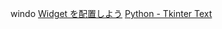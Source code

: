 windo
[Widget を配置しよう](https://www.shido.info/py/tkinter2.html)
[Python - Tkinter Text](https://www.tutorialspoint.com/python/tk_text.htm)